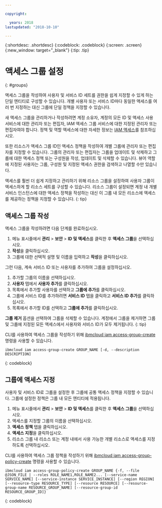 ```yaml
---

copyright:

  years: 2018
lastupdated: "2018-10-10"

---
```


{:shortdesc: .shortdesc}
{:codeblock: .codeblock}
{:screen: .screen}
{:new_window: target="_blank"}
{:tip: .tip}


# 액세스 그룹 설정
{: #groups}

액세스 그룹을 작성하여 사용자 및 서비스 ID 세트를 권한을 쉽게 지정할 수 있게 하는 단일 엔티티로 구성할 수 있습니다. 개별 사용자 또는 서비스 ID마다 동일한 액세스를 여러 번 지정하는 대신 그룹에 단일 정책을 지정할 수 있습니다.

새 액세스 그룹을 관리하거나 작성하려면 계정 소유자, 계정의 모든 ID 및 액세스 사용 서비스에 대한 관리자 또는 편집자, IAM 액세스 그룹 서비스에 대한 지정된 관리자 또는 편집자여야 합니다. 정책 및 역할 액세스에 대한 자세한 정보는 [IAM 액세스](/docs/iam/users_roles.html#userroles)를 참조하십시오.

또한 리소스가 액세스 그룹 ID인 액세스 정책을 작성하여 개별 그룹에 관리자 또는 편집자를 지정할 수 있습니다. 그룹의 관리자 또는 편집자는 그룹을 업데이트 및 삭제하고 그룹에 대한 액세스 정책 또는 구성원을 작성, 업데이트 및 삭제할 수 있습니다. 뷰어 역할에 지정된 사용자는 그룹, 구성원 및 지정된 액세스 권한을 검색하고 나열할 수만 있습니다.

액세스를 훨씬 더 쉽게 지정하고 관리하기 위해 리소스 그룹을 설정하여 사용자 그룹이 액세스하게 할 리소스 세트를 구성할 수 있습니다. 리소스 그룹이 설정되면 계정 내 개별 서비스 인스턴스에 대한 액세스 정책을 작성하는 대신 이 그룹 내 모든 리소스에 액세스를 제공하는 정책을 지정할 수 있습니다. 
{: tip}

## 액세스 그룹 작성

액세스 그룹을 작성하려면 다음 단계를 완료하십시오.

1. 메뉴 표시줄에서 **관리** &gt; **보안** &gt; **ID 및 액세스**를 클릭한 후 **액세스 그룹**을 선택하십시오.
2. **작성**을 클릭하십시오.
3. 그룹에 대한 선택적 설명 및 이름을 입력하고 **작성**을 클릭하십시오.

그런 다음, 계속 서비스 ID 또는 사용자를 추가하여 그룹을 설정하십시오.

1. 추가할 그룹의 이름을 선택하십시오.
2. **사용자** 탭에서 **사용자 추가**를 클릭하십시오. 
3. 목록에서 추가할 사용자를 선택하고 **그룹에 추가**를 클릭하십시오.
4. 그룹에 서비스 ID를 추가하려면 **서비스 ID** 탭을 클릭하고 **서비스 ID 추가**를 클릭하십시오.
5. 목록에서 추가할 ID를 선택하고 **그룹에 추가**를 클릭하십시오.

**그룹 제거** 옵션을 선택하여 그룹을 삭제할 수 있습니다. 계정에서 그룹을 제거하면 그룹 및 그룹에 지정된 모든 액세스에서 사용자와 서비스 ID가 모두 제거됩니다.
{: tip}

CLI를 사용하여 액세스 그룹을 작성하기 위해 [ibmcloud iam access-group-create](/docs/cli/reference/ibmcloud/cli_api_policy.html#ibmcloud_iam_access_group_create) 명령을 사용할 수 있습니다.
```
ibmcloud iam access-group-create GROUP_NAME [-d, --description DESCRIPTION]
```
{: codeblock}


## 그룹에 액세스 지정

사용자 및 서비스 ID로 그룹을 설정한 후 그룹에 공통 액세스 정책을 지정할 수 있습니다. 그룹에 설정한 정책은 그룹 내 모든 엔티티에 적용됩니다.

1. 메뉴 표시줄에서 **관리** &gt; **보안** &gt; **ID 및 액세스**를 클릭한 후 **액세스 그룹**을 선택하십시오.
2. 액세스를 지정할 그룹의 이름을 선택하십시오. 
3. **액세스 정책** 탭을 클릭하십시오.
4. **액세스 지정**을 클릭하십시오. 
5. 리소스 그룹 내 리소스 또는 계정 내에서 사용 가능한 개별 리소스로 액세스를 지정하도록 선택하십시오.

CLI를 사용하여 액세스 그룹 정책을 작성하기 위해 [ibmcloud iam access-group-policy-create](/docs/cli/reference/ibmcloud/cli_api_policy.html#ibmcloud_iam_access_group_policy_create) 명령을 사용할 수 있습니다.
```
ibmcloud iam access-group-policy-create GROUP_NAME {-f, --file @JSON_FILE | --roles ROLE_NAME1,ROLE_NAME2... [--service-name SERVICE_NAME] [--service-instance SERVICE_INSTANCE] [--region REGION] [--resource-type RESOURCE_TYPE] [--resource RESOURCE] [--resource-group-name RESOURCE_GROUP_NAME] [--resource-group-id RESOURCE_GROUP_ID]}
```
{: codeblock}
